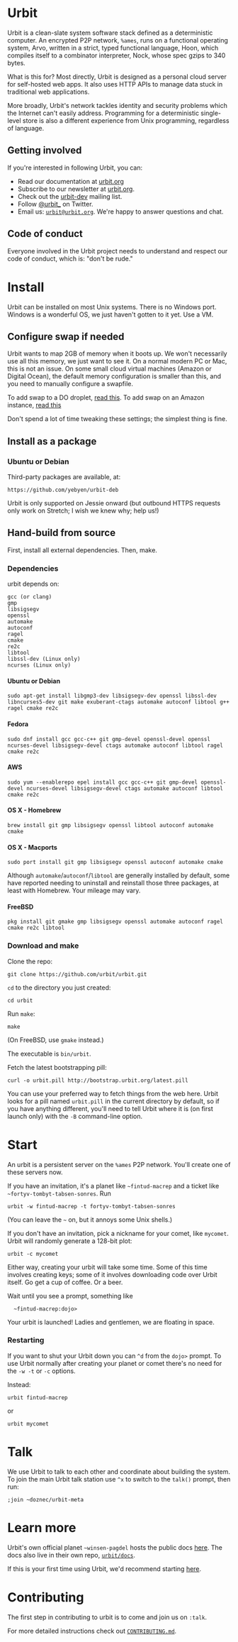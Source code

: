 Urbit
=====

Urbit is a clean-slate system software stack defined as a
deterministic computer. An encrypted P2P network, `%ames`, runs on a
functional operating system, Arvo, written in a strict, typed
functional language, Hoon, which compiles itself to a combinator
interpreter, Nock, whose spec gzips to 340 bytes.

What is this for? Most directly, Urbit is designed as a personal
cloud server for self-hosted web apps. It also uses HTTP APIs to
manage data stuck in traditional web applications.

More broadly, Urbit's network tackles identity and security problems
which the Internet can't easily address. Programming for a
deterministic single-level store is also a different experience from
Unix programming, regardless of language.

Getting involved
----------------

If you're interested in following Urbit, you can:

-   Read our documentation at [urbit.org](http://urbit.org/docs)
-   Subscribe to our newsletter at [urbit.org](http://urbit.org).
-   Check out the
    [urbit-dev](https://groups.google.com/forum/#!forum/urbit-dev)
    mailing list.
-   Follow [@urbit_](https://twitter.com/urbit\_) on Twitter.
-   Email us: [`urbit@urbit.org`](mailto:urbit@urbit.org).  We're happy to answer questions and chat.

Code of conduct
---------------

Everyone involved in the Urbit project needs to understand and
respect our code of conduct, which is: "don't be rude."

Install
=======

Urbit can be installed on most Unix systems. There is no Windows
port. Windows is a wonderful OS, we just haven't gotten to it yet.
Use a VM.

Configure swap if needed
------------------------

Urbit wants to map 2GB of memory when it boots up.  We won't
necessarily use all this memory, we just want to see it.  On a
normal modern PC or Mac, this is not an issue.  On some small
cloud virtual machines (Amazon or Digital Ocean), the default
memory configuration is smaller than this, and you need to
manually configure a swapfile.

To add swap to a DO droplet, [read this](https://www.digitalocean.com/community/tutorials/how-to-add-swap-on-ubuntu-14-04).  To add swap on an Amazon instance, [read this](http://stackoverflow.com/questions/17173972/how-do-you-add-swap-to-an-ec2-instance)

Don't spend a lot of time tweaking these settings; the simplest
thing is fine.

Install as a package
--------------------
<!-- 
waiting on makefile changes.
### OS X - Homebrew

    brew install --HEAD homebrew/head-only/urbit 
-->

### Ubuntu or Debian

Third-party packages are available, at:

    https://github.com/yebyen/urbit-deb

Urbit is only supported on Jessie onward (but outbound HTTPS requests only work on Stretch; I wish we knew why; help us!)

Hand-build from source
----------------------

First, install all external dependencies. Then, make.

### Dependencies

urbit depends on:

    gcc (or clang)
    gmp
    libsigsegv
    openssl
    automake
    autoconf
    ragel
    cmake
    re2c
    libtool
    libssl-dev (Linux only)
    ncurses (Linux only)

#### Ubuntu or Debian

    sudo apt-get install libgmp3-dev libsigsegv-dev openssl libssl-dev libncurses5-dev git make exuberant-ctags automake autoconf libtool g++ ragel cmake re2c

#### Fedora

    sudo dnf install gcc gcc-c++ git gmp-devel openssl-devel openssl ncurses-devel libsigsegv-devel ctags automake autoconf libtool ragel cmake re2c

#### AWS

    sudo yum --enablerepo epel install gcc gcc-c++ git gmp-devel openssl-devel ncurses-devel libsigsegv-devel ctags automake autoconf libtool cmake re2c

#### OS X - Homebrew

    brew install git gmp libsigsegv openssl libtool autoconf automake cmake

#### OS X - Macports

    sudo port install git gmp libsigsegv openssl autoconf automake cmake

Although `automake`/`autoconf`/`libtool` are generally installed by
default, some have reported needing to uninstall and reinstall those
three packages, at least with Homebrew. Your mileage may vary.

#### FreeBSD

    pkg install git gmake gmp libsigsegv openssl automake autoconf ragel cmake re2c libtool

### Download and make

Clone the repo:

    git clone https://github.com/urbit/urbit.git

`cd` to the directory you just created:

    cd urbit

Run `make`:

    make

(On FreeBSD, use `gmake` instead.)

The executable is `bin/urbit`.

Fetch the latest bootstrapping pill:

    curl -o urbit.pill http://bootstrap.urbit.org/latest.pill

You can use your preferred way to fetch things from the web here.
Urbit looks for a pill named `urbit.pill` in the current directory
by default, so if you have anything different, you'll need to tell
Urbit where it is (on first launch only) with the `-B` command-line
option.

Start
=====

An urbit is a persistent server on the `%ames` P2P network. You'll
create one of these servers now.

If you have an invitation, it's a planet like `~fintud-macrep` and a
ticket like `~fortyv-tombyt-tabsen-sonres`. Run

    urbit -w fintud-macrep -t fortyv-tombyt-tabsen-sonres

(You can leave the `~` on, but it annoys some Unix shells.)

If you don't have an invitation, pick a nickname for your comet, like
`mycomet`. Urbit will randomly generate a 128-bit plot:

    urbit -c mycomet

Either way, creating your urbit will take some time. Some of this
time involves creating keys; some of it involves downloading code
over Urbit itself. Go get a cup of coffee. Or a beer.

Wait until you see a prompt, something like

      ~fintud-macrep:dojo>

Your urbit is launched! Ladies and gentlemen, we are floating in
space.

### Restarting

If you want to shut your Urbit down you can `^d` from the `dojo>` prompt.  To use Urbit normally after creating your planet or comet there's no need for the `-w -t` or `-c` options.  

Instead:

    urbit fintud-macrep

or

    urbit mycomet

Talk
====

We use Urbit to talk to each other and coordinate about building the system.  To join the main Urbit talk station use `^x` to switch to the `talk()` prompt, then run: 

    ;join ~doznec/urbit-meta

Learn more
==========

Urbit's own official planet `~winsen-pagdel` hosts the public docs
[here](http://urbit.org/docs).  The docs also live in their own repo, [`urbit/docs`](http://github.com/urbit/docs).

If this is your first time using Urbit, we'd recommend starting  [here](http://urbit.org/docs/user/basic#-basic-operation).

Contributing
============

The first step in contributing to urbit is to come and join us on
`:talk`.

For more detailed instructions check out
[`CONTRIBUTING.md`](https://github.com/urbit/urbit/blob/master/CONTRIBUTING.md).
